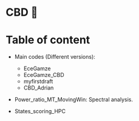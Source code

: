 # CBD 🌿

# Table of content

 * Main codes (Different versions):
   * EceGamze 
   * EceGamze_CBD
   * myfirstdraft
   * CBD_Adrian
 
 * Power_ratio_MT_MovingWin: Spectral analysis.  
 * States_scoring_HPC


  
 
